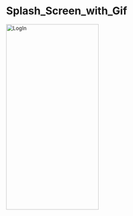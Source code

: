 # Splash_Screen_with_Gif

<img src="/image/Screenshot_20230329-221331_Splash Screen with Gif" alt="LogIn" width="250" height="500">
